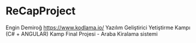 # ReCapProject
Engin Demiroğ https://www.kodlama.io/ 
Yazılım Geliştirici Yetiştirme Kampı (C# + ANGULAR)
Kamp Final Projesi - Araba Kiralama sistemi

